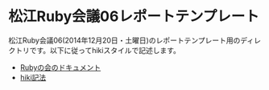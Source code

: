 # 松江Ruby会議06レポートテンプレート

松江Ruby会議06(2014年12月20日・土曜日)のレポートテンプレート用のディレ
クトリです。以下に従ってhikiスタイルで記述します。

* [Rubyの会のドキュメント](https://github.com/ruby-no-kai/official/wiki/RegionalrubykaigiRubimaReport)
* [hiki記法](http://hikiwiki.org/ja/TextFormattingRules.html)
